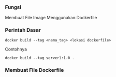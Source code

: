 ### Fungsi

Membuat File Image Menggunakan Dockerfile

### Perintah Dasar

```
docker build --tag <nama_tag> <lokasi dockerfile>
```

Contohnya

```
docker build --tag server1:1.0 .
```

### Membuat File Dockerfile

```

```

